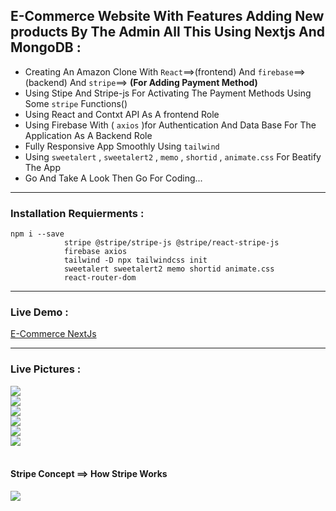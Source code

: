 ##  E-Commerce Website With Features Adding New products By The Admin All This Using Nextjs And MongoDB  :
 + Creating An Amazon Clone With `React`==>(frontend) And `firebase`==>(backend) And `stripe`==> **(For Adding Payment Method)**
 + Using Stipe And Stripe-js For Activating The Payment Methods Using Some `stripe` Functions()
 + Using React and Contxt API As A frontend Role 
 + Using Firebase With ( `axios` )for Authentication And Data Base For The Application As A Backend Role
 + Fully Responsive App Smoothly Using `tailwind`
 + Using `sweetalert` , `sweetalert2` , `memo` , `shortid` , `animate.css`  For Beatify The App
 + Go And Take A Look Then Go For Coding...
 ---------------------------------------------------------------------------------------------------------------
 ### Installation Requierments :
 ```
 npm i --save 
             stripe @stripe/stripe-js @stripe/react-stripe-js
             firebase axios
             tailwind -D npx tailwindcss init
             sweetalert sweetalert2 memo shortid animate.css
             react-router-dom
   ``` 
  ---------------------------------------------------------------------------------------------------------------
 ### Live Demo : 
 [E-Commerce NextJs](https://nextjs-e-commerce-nu.vercel.app/)
 
 ---------------------------------------------------------------------------------------------------------------
 ### Live Pictures :
 <div>
 <img src='https://user-images.githubusercontent.com/114960595/219815623-e7c58584-f849-49f6-93d2-4d75d0594499.png' />
 <br />
 <img src='https://user-images.githubusercontent.com/114960595/219815543-89406939-ea21-4246-835b-fef71f040e0b.png' />
  <br />
 <img src='https://user-images.githubusercontent.com/114960595/219815544-3b7f5c95-313b-4768-8389-b500615c4be9.png' />
  <br />
 <img src='https://user-images.githubusercontent.com/114960595/219815563-f472e978-bf69-4fd4-b77d-2312000139a8.png' />
  <br />
 <img src='https://user-images.githubusercontent.com/114960595/219815576-b1670210-1310-4561-b45f-e77639fb9f89.png' />
 <br />
 <img src='https://user-images.githubusercontent.com/114960595/219815583-120eda69-e6e7-4961-b708-98b632960ebb.png' />
 <br />
 <br />
 <h4> Stripe Concept ==> How Stripe Works </h4>
 <img src='https://user-images.githubusercontent.com/114960595/219816202-282bf8bd-31e3-472f-82cb-2dd9edb8aad2.png' />
 </div>
